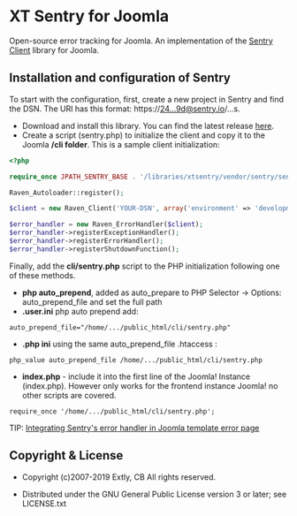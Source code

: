 # XT Sentry for Joomla

Open-source error tracking for Joomla. An implementation of the [Sentry Client](https://github.com/getsentry/sentry-php) library for Joomla.

## Installation and configuration of Sentry

To start with the configuration, first, create a new project in Sentry and find the DSN. The URI has this format: https://24...9d@sentry.io/...s.

- Download and install this library. You can find the latest release [here](https://github.com/anibalsanchez/XT-Sentry-for-Joomla/releases).
- Create a script (sentry.php) to initialize the client and copy it to the Joomla **/cli folder**. This is a sample client initialization:

```php
<?php

require_once JPATH_SENTRY_BASE . '/libraries/xtsentry/vendor/sentry/sentry/lib/Raven/Autoloader.php';

Raven_Autoloader::register();

$client = new Raven_Client('YOUR-DSN', array('environment' => 'development'));

$error_handler = new Raven_ErrorHandler($client);
$error_handler->registerExceptionHandler();
$error_handler->registerErrorHandler();
$error_handler->registerShutdownFunction();
```

Finally, add the **cli/sentry.php** script to the PHP initialization following one of these methods.

- **php auto_prepend**, added as auto_prepare to PHP Selector -> Options: auto_prepend_file and set the full path
- **.user.ini** php auto prepend add:

```
auto_prepend_file="/home/.../public_html/cli/sentry.php"
```

- **.php ini** using the same auto_prepend_file .htaccess :

```
php_value auto_prepend_file /home/.../public_html/cli/sentry.php
```

- **index.php** - include it into the first line of the Joomla! Instance (index.php). However only works for the frontend instance Joomla! no other scripts are covered.

```
require_once '/home/.../public_html/cli/sentry.php';
```

TIP: [Integrating Sentry's error handler in Joomla template error page](https://blog.anibalhsanchez.com/en/10-blogging/lost-and-found/59-integrating-sentry-s-error-handler-in-joomla-template-error-page.html)

## Copyright & License

- Copyright (c)2007-2019 Extly, CB All rights reserved.

- Distributed under the GNU General Public License version 3 or later; see LICENSE.txt
